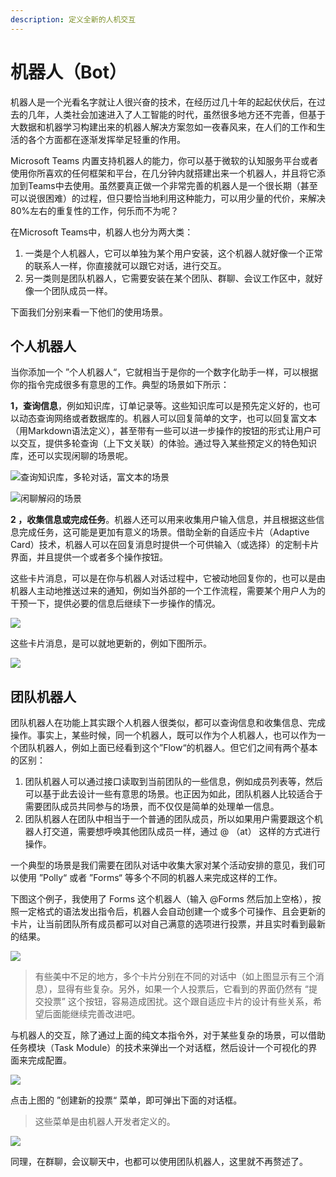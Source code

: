 ```yaml
---
description: 定义全新的人机交互
---
```


# 机器人（Bot）

机器人是一个光看名字就让人很兴奋的技术，在经历过几十年的起起伏伏后，在过去的几年，人类社会加速进入了人工智能的时代，虽然很多地方还不完善，但基于大数据和机器学习构建出来的机器人解决方案忽如一夜春风来，在人们的工作和生活的各个方面都在逐渐发挥举足轻重的作用。

Microsoft Teams 内置支持机器人的能力，你可以基于微软的认知服务平台或者使用你所喜欢的任何框架和平台，在几分钟内就搭建出来一个机器人，并且将它添加到Teams中去使用。虽然要真正做一个非常完善的机器人是一个很长期（甚至可以说很困难）的过程，但只要恰当地利用这种能力，可以用少量的代价，来解决80%左右的重复性的工作，何乐而不为呢？

在Microsoft Teams中，机器人也分为两大类：

1. 一类是个人机器人，它可以单独为某个用户安装，这个机器人就好像一个正常的联系人一样，你直接就可以跟它对话，进行交互。
2. 另一类则是团队机器人，它需要安装在某个团队、群聊、会议工作区中，就好像一个团队成员一样。

下面我们分别来看一下他们的使用场景。

## 个人机器人

当你添加一个 ”个人机器人“，它就相当于是你的一个数字化助手一样，可以根据你的指令完成很多有意思的工作。典型的场景如下所示：

**1，查询信息**，例如知识库，订单记录等。这些知识库可以是预先定义好的，也可以动态查询网络或者数据库的。机器人可以回复简单的文字，也可以回复富文本（用Markdown语法定义），甚至带有一些可以进一步操作的按钮的形式让用户可以交互，提供多轮查询（上下文关联）的体验。通过导入某些预定义的特色知识库，还可以实现闲聊的场景呢。

![查询知识库，多轮对话，富文本的场景](<../../.gitbook/assets/图片 16.png>)

![闲聊解闷的场景](<../../.gitbook/assets/图片 17.png>)

**2 ，收集信息或完成任务**。机器人还可以用来收集用户输入信息，并且根据这些信息完成任务，这可能是更加有意义的场景。借助全新的自适应卡片（Adaptive Card）技术，机器人可以在回复消息时提供一个可供输入（或选择）的定制卡片界面，并且提供一个或者多个操作按钮。

这些卡片消息，可以是在你与机器人对话过程中，它被动地回复你的，也可以是由机器人主动地推送过来的通知，例如当外部的一个工作流程，需要某个用户人为的干预一下，提供必要的信息后继续下一步操作的情况。

![](<../../.gitbook/assets/图片 20.png>)

这些卡片消息，是可以就地更新的，例如下图所示。

![](<../../.gitbook/assets/图片 21.png>)



## 团队机器人

团队机器人在功能上其实跟个人机器人很类似，都可以查询信息和收集信息、完成操作。事实上，某些时候，同一个机器人，既可以作为个人机器人，也可以作为一个团队机器人，例如上面已经看到这个”Flow“的机器人。但它们之间有两个基本的区别：

1. 团队机器人可以通过接口读取到当前团队的一些信息，例如成员列表等，然后可以基于此去设计一些有意思的场景。也正因为如此，团队机器人比较适合于需要团队成员共同参与的场景，而不仅仅是简单的处理单一信息。
2. 团队机器人在团队中相当于一个普通的团队成员，所以如果用户需要跟这个机器人打交道，需要想呼唤其他团队成员一样，通过 @ （at） 这样的方式进行操作。

一个典型的场景是我们需要在团队对话中收集大家对某个活动安排的意见，我们可以使用 ”Polly“ 或者 ”Forms“ 等多个不同的机器人来完成这样的工作。

下图这个例子，我使用了 Forms 这个机器人（输入 @Forms 然后加上空格），按照一定格式的语法发出指令后，机器人会自动创建一个或多个可操作、且会更新的卡片，让当前团队所有成员都可以对自己满意的选项进行投票，并且实时看到最新的结果。

![](<../../.gitbook/assets/图片 22.png>)

> 有些美中不足的地方，多个卡片分别在不同的对话中（如上图显示有三个消息），显得有些复杂。另外，如果一个人投票后，它看到的界面仍然有 “提交投票” 这个按钮，容易造成困扰。这个跟自适应卡片的设计有些关系，希望后面能继续完善改进吧。

与机器人的交互，除了通过上面的纯文本指令外，对于某些复杂的场景，可以借助任务模块（Task Module）的技术来弹出一个对话框，然后设计一个可视化的界面来完成配置。

![](<../../.gitbook/assets/图片 24.png>)

点击上图的 ”创建新的投票“ 菜单，即可弹出下面的对话框。

> 这些菜单是由机器人开发者定义的。

![](<../../.gitbook/assets/图片 23.png>)

同理，在群聊，会议聊天中，也都可以使用团队机器人，这里就不再赘述了。

